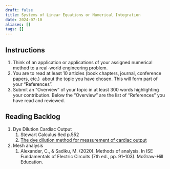 ```yaml
---
draft: false
title: Systems of Linear Equations or Numerical Integration
date: 2024-07-10
aliases: []
tags: []
---
```


## Instructions

1. Think of an application or applications of your assigned numerical method to a real-world engineering problem.
2. You are to read at least 10 articles (book chapters, journal, conference papers, etc.)  about the topic you have chosen. This will form part of your “References”.
3. Submit an “Overview” of your topic in at least 300 words highlighting your contribution. Below the “Overview” are the list of “References” you have read and reviewed.

## Reading Backlog

1. Dye Dilution Cardiac Output
	1. Stewart Calculus 6ed p.552
	2. [The dye dilution method for measurement of cardiac output](https://pubmed.ncbi.nlm.nih.gov/2092991/)
2. Mesh analysis
	1. Alexander, C., & Sadiku, M. (2020). Methods of analysis. In ISE Fundamentals of Electric Circuits (7th ed., pp. 91–103). McGraw-Hill Education.

